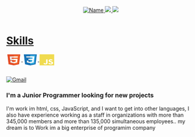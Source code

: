 <div align="center"> <!-- trocar para "center" quando as curiosidades estiverem ativadas -->
  <a href="https://github.com/lipes40">
  <img src="https://readme-typing-svg.demolab.com?font=Fira+Code&size=30&pause=1000&color=B81414&width=436&lines=Hi%2C+I'm+Fellipe+Teixeira" alt="Name" />
  <img height="190em" src="https://github-readme-stats.vercel.app/api?username=lipes40&show_icons=true&theme=dracula&include_all_commits=true&count_private=true"/>
  <img height="190em" src="https://github-readme-stats.vercel.app/api/top-langs/?username=lipes40&layout=compact&langs_count=7&theme=dracula"/>
</div>
  <div style="display: inline_block"><br>
    <h1>Skills</h1>
  <img align="center" alt="m-HTML" height="30" width="40" src="https://raw.githubusercontent.com/devicons/devicon/master/icons/html5/html5-original.svg">
  <img align="center" alt="m-CSS" height="30" width="40" src="https://raw.githubusercontent.com/devicons/devicon/master/icons/css3/css3-original.svg">
  <img align="center" alt="m-Js" height="30" width="40" src="https://raw.githubusercontent.com/devicons/devicon/master/icons/javascript/javascript-plain.svg">
    
</div>
  
  ##
  
 <div>
  <a href="mailto:fellipeteixeirab@gmail.com">
    <img src="https://img.shields.io/badge/Gmail-D14836?style=for-the-badge&logo=gmail&logoColor=white" alt="Gmail">
  </a>
  </div>

  ### I'm a Junior Programmer looking for new projects
  I'm work im html, css, JavaScript, and I want to get into other languages, I also have experience working as a staff in organizations with more than 345,000 members and more than 135,000 simultaneous employees.. my dream is to Work im a big enterprise of programim company
 
  

  
  

